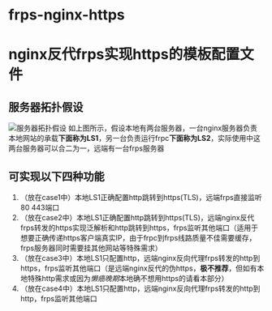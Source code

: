 # frps-nginx-https
# nginx反代frps实现https的模板配置文件
## 服务器拓扑假设
![服务器拓扑假设]()
如上图所示，假设本地有两台服务器，一台nginx服务器负责本地网站的承载**下面称为LS1**，另一台负责运行frpc**下面称为LS2**，实际使用中这两台服务器可以合二为一，远端有一台frps服务器
## 可实现以下四种功能
1. （放在case1中）本地LS1正确配置http跳转到https(TLS)，远端frps直接监听80 443端口
2. （放在case2中）本地LS1正确配置http跳转到https(TLS)，远端nginx反代frps转发的https实现泛解析和http跳转到https，frps监听其他端口（适用于想要正确传递https客户端真实IP，由于frpc到frps线路质量不佳需要缓存，frps服务器同时需要挂其他网站等特殊需求）
3. （放在case3中）本地LS1只配置http，远端nginx反向代理frps转发的http到https，frps监听其他端口（是远端nginx反代的伪https，**极不推荐**，但如有本地特殊http需求或因为*懒癌晚期*本地确不想用https的请看本部分）
4. （放在case4中）本地LS1只配置http，远端nginx反向代理frps转发的http到http，frps监听其他端口
